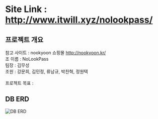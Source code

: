 # Site Link : http://www.itwill.xyz/nolookpass/ <br>

## 프로젝트 개요
참고 사이트 : nookyoon 쇼핑몰 http://nookyoon.kr/<br>
조 이름 : NoLookPass <br>
팀장 : 김무성 <br>
조원 : 강문희, 김민정, 류남규, 박찬혁, 정원택 <br><br>
프로젝트 목표 : 
## DB ERD
![DB ERD](https://user-images.githubusercontent.com/58097202/129297596-3eb31d99-d0dc-49e2-947a-7172e8d364dc.png)
